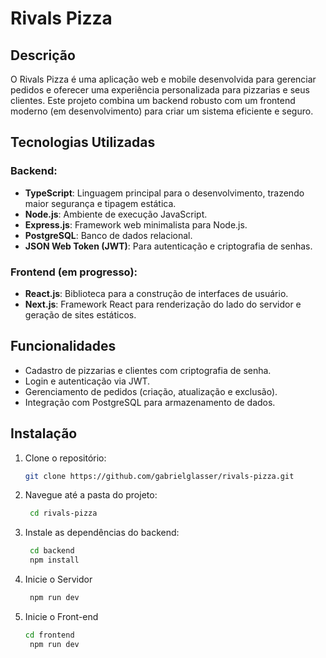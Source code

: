 # Rivals Pizza

## Descrição
O Rivals Pizza é uma aplicação web e mobile desenvolvida para gerenciar pedidos e oferecer uma experiência personalizada para pizzarias e seus clientes. Este projeto combina um backend robusto com um frontend moderno (em desenvolvimento) para criar um sistema eficiente e seguro.

## Tecnologias Utilizadas
### Backend:
- **TypeScript**: Linguagem principal para o desenvolvimento, trazendo maior segurança e tipagem estática.
- **Node.js**: Ambiente de execução JavaScript.
- **Express.js**: Framework web minimalista para Node.js.
- **PostgreSQL**: Banco de dados relacional.
- **JSON Web Token (JWT)**: Para autenticação e criptografia de senhas.

### Frontend (em progresso):
- **React.js**: Biblioteca para a construção de interfaces de usuário.
- **Next.js**: Framework React para renderização do lado do servidor e geração de sites estáticos.

## Funcionalidades
- Cadastro de pizzarias e clientes com criptografia de senha.
- Login e autenticação via JWT.
- Gerenciamento de pedidos (criação, atualização e exclusão).
- Integração com PostgreSQL para armazenamento de dados.

## Instalação
1. Clone o repositório:
   ```bash
   git clone https://github.com/gabrielglasser/rivals-pizza.git
2. Navegue até a pasta do projeto:
   ```bash
    cd rivals-pizza

3. Instale as dependências do backend:
   ```bash
    cd backend
    npm install

4. Inicie o Servidor
   ```bash
    npm run dev

4. Inicie o Front-end
   ```bash
   cd frontend
    npm run dev


